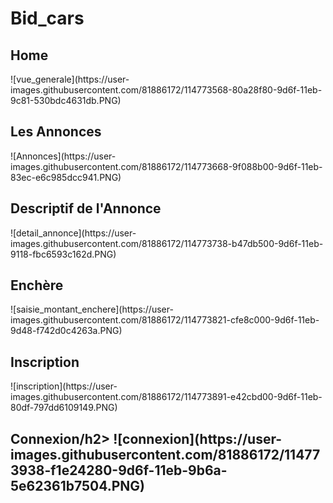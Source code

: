 # Bid_cars

<h2>Home</h2>
![vue_generale](https://user-images.githubusercontent.com/81886172/114773568-80a28f80-9d6f-11eb-9c81-530bdc4631db.PNG)

<h2>Les Annonces</h2>
![Annonces](https://user-images.githubusercontent.com/81886172/114773668-9f088b00-9d6f-11eb-83ec-e6c985dcc941.PNG)

<h2>Descriptif de l'Annonce</h2>
![detail_annonce](https://user-images.githubusercontent.com/81886172/114773738-b47db500-9d6f-11eb-9118-fbc6593c162d.PNG)

<h2>Enchère</h2>
![saisie_montant_enchere](https://user-images.githubusercontent.com/81886172/114773821-cfe8c000-9d6f-11eb-9d48-f742d0c4263a.PNG)

<h2>Inscription</h2>
![inscription](https://user-images.githubusercontent.com/81886172/114773891-e42cbd00-9d6f-11eb-80df-797dd6109149.PNG)

<h2>Connexion/h2>
![connexion](https://user-images.githubusercontent.com/81886172/114773938-f1e24280-9d6f-11eb-9b6a-5e62361b7504.PNG)







